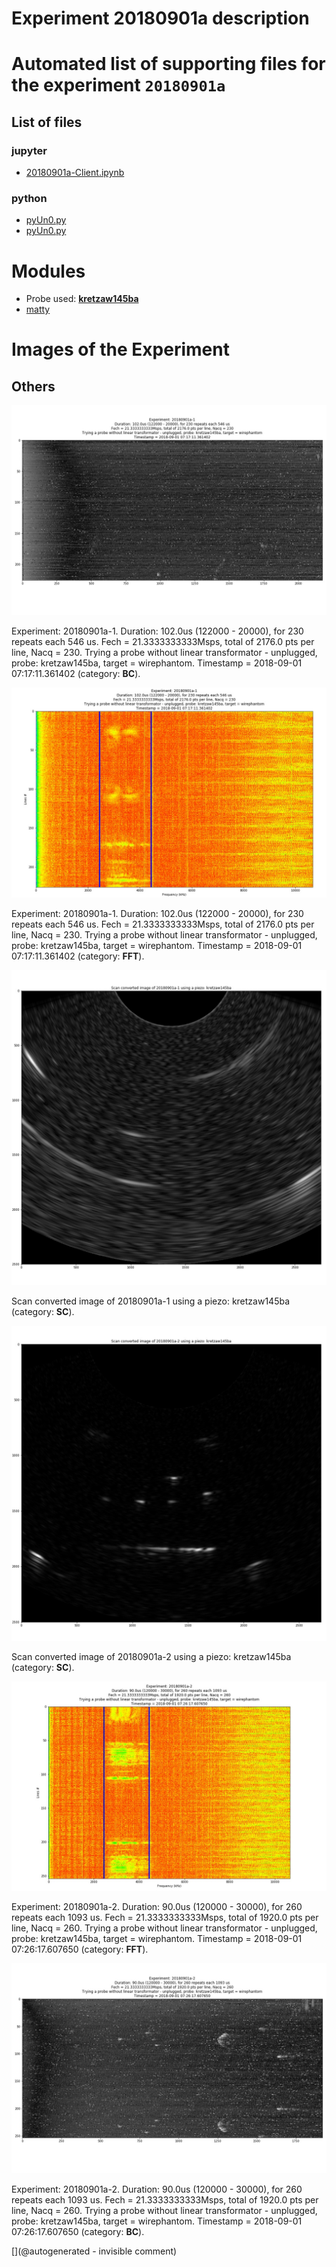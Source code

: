 # Experiment 20180901a description





# Automated list of supporting files for the __experiment `20180901a`__

## List of files

### jupyter

* [20180901a-Client.ipynb](/matty/20180901a/20180901a-Client.ipynb)


### python

* [pyUn0.py](/matty/20181031a/pyUn0.py)
* [pyUn0.py](/matty/20180901a/pyUn0.py)





# Modules

* Probe used: __[kretzaw145ba](/include/probes/auto/kretzaw145ba.md)__
* [matty](/matty/)




# Images of the Experiment

## Others

![](/matty/20180901a/images/2DArray_20180901a-1.jpg)

Experiment: 20180901a-1. Duration: 102.0us (122000 - 20000), for 230 repeats each 546 us. Fech = 21.3333333333Msps, total of 2176.0 pts per line, Nacq = 230. Trying a probe without linear transformator - unplugged, probe: kretzaw145ba, target = wirephantom. Timestamp = 2018-09-01 07:17:11.361402 (category: __BC__).

![](/matty/20180901a/images/Spectrum_20180901a-1.jpg)

Experiment: 20180901a-1. Duration: 102.0us (122000 - 20000), for 230 repeats each 546 us. Fech = 21.3333333333Msps, total of 2176.0 pts per line, Nacq = 230. Trying a probe without linear transformator - unplugged, probe: kretzaw145ba, target = wirephantom. Timestamp = 2018-09-01 07:17:11.361402 (category: __FFT__).

![](/matty/20180901a/images/SC_20180901a-1-fft.jpg)

Scan converted image of 20180901a-1 using a piezo: kretzaw145ba (category: __SC__).

![](/matty/20180901a/images/SC_20180901a-2-fft.jpg)

Scan converted image of 20180901a-2 using a piezo: kretzaw145ba (category: __SC__).

![](/matty/20180901a/images/Spectrum_20180901a-2.jpg)

Experiment: 20180901a-2. Duration: 90.0us (120000 - 30000), for 260 repeats each 1093 us. Fech = 21.3333333333Msps, total of 1920.0 pts per line, Nacq = 260. Trying a probe without linear transformator - unplugged, probe: kretzaw145ba, target = wirephantom. Timestamp = 2018-09-01 07:26:17.607650 (category: __FFT__).

![](/matty/20180901a/images/2DArray_20180901a-2.jpg)

Experiment: 20180901a-2. Duration: 90.0us (120000 - 30000), for 260 repeats each 1093 us. Fech = 21.3333333333Msps, total of 1920.0 pts per line, Nacq = 260. Trying a probe without linear transformator - unplugged, probe: kretzaw145ba, target = wirephantom. Timestamp = 2018-09-01 07:26:17.607650 (category: __BC__).










[](@autogenerated - invisible comment)